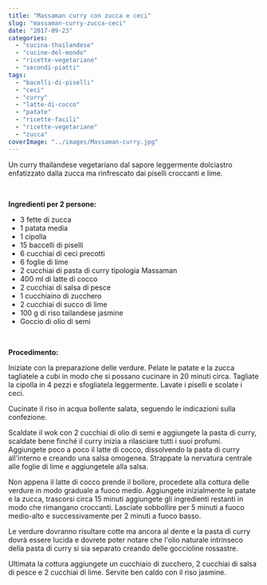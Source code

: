 ```yaml
---
title: "Massaman curry con zucca e ceci"
slug: "massaman-curry-zucca-ceci"
date: "2017-09-23"
categories: 
  - "cucina-thailandese"
  - "cucine-del-mondo"
  - "ricette-vegetariane"
  - "secondi-piatti"
tags: 
  - "bacelli-di-piselli"
  - "ceci"
  - "curry"
  - "latte-di-cocco"
  - "patate"
  - "ricette-facili"
  - "ricette-vegetariane"
  - "zucca"
coverImage: "../images/Massaman-curry.jpg"
---
```


Un curry thailandese vegetariano dal sapore leggermente dolciastro enfatizzato dalla zucca ma rinfrescato dai piselli croccanti e lime.

 

**Ingredienti per 2 persone:**

- 3 fette di zucca
- 1 patata media
- 1 cipolla
- 15 baccelli di piselli
- 6 cucchiai di ceci precotti
- 6 foglie di lime
- 2 cucchiai di pasta di curry tipologia Massaman
- 400 ml di latte di cocco
- 2 cucchiai di salsa di pesce
- 1 cucchiaino di zucchero
- 2 cucchiai di succo di lime
- 100 g di riso tailandese jasmine
- Goccio di olio di semi

 

**Procedimento:**

Iniziate con la preparazione delle verdure. Pelate le patate e la zucca tagliatele a cubi in modo che si possano cucinare in 20 minuti circa. Tagliate la cipolla in 4 pezzi e sfogliatela leggermente. Lavate i piselli e scolate i ceci.

Cucinate il riso in acqua bollente salata, seguendo le indicazioni sulla confezione.

Scaldate il wok con 2 cucchiai di olio di semi e aggiungete la pasta di curry, scaldate bene finché il curry inizia a rilasciare tutti i suoi profumi. Aggiungete poco a poco il latte di cocco, dissolvendo la pasta di curry all'interno e creando una salsa omogenea. Strappate la nervatura centrale alle foglie di lime e aggiungetele alla salsa.

Non appena il latte di cocco prende il bollore, procedete alla cottura delle verdure in modo graduale a fuoco medio. Aggiungete inizialmente le patate e la zucca, trascorsi circa 15 minuti aggiungete gli ingredienti restanti in modo che rimangano croccanti. Lasciate sobbollire per 5 minuti a fuoco medio-alto e successivamente per 2 minuti a fuoco basso.

Le verdure dovranno risultare cotte ma ancora al dente e la pasta di curry dovrà essere lucida e dovrete poter notare che l'olio naturale intrinseco della pasta di curry si sia separato creando delle goccioline rossastre.

Ultimata la cottura aggiungete un cucchiaio di zucchero, 2 cucchiai di salsa di pesce e 2 cucchiai di lime. Servite ben caldo con il riso jasmine.

